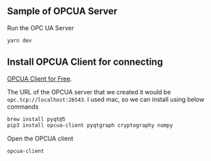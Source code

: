 ## Sample of OPCUA Server
Run the OPC UA Server
```bash
yarn dev
```

## Install OPCUA Client for connecting

[OPCUA Client for Free](https://github.com/FreeOpcUa/opcua-client-gui).

The URL of the OPCUA server that we created it would be `opc.tcp://localhost:26543`. I used mac, so we can install using below commands
```bash
brew install pyqt@5
pip3 install opcua-client pyqtgraph cryptography numpy
```

Open the OPCUA client
```bash
opcua-client
```